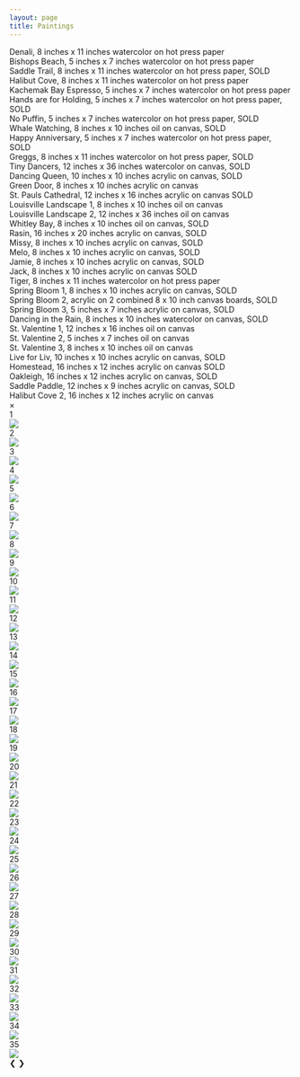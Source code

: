 ```yaml
---
layout: page
title: Paintings
---
```


<div class="image-gallery">
<div class="image fit">
    <img src="assets/images/blank.png" data-echo="assets/images/Denali.jpeg" alt=""/>
    <div class="overlay" onclick="openModal();currentSlide(1)">
        <div class="text">Denali, 8 inches x 11 inches watercolor on hot press paper</div>
    </div>
    </div>
<div class="image fit">
    <img src="assets/images/blank.png" data-echo="assets/images/Bishopps Beach.jpg" alt=""/>
    <div class="overlay" onclick="openModal();currentSlide(2)">
        <div class="text">Bishops Beach, 5 inches x 7 inches watercolor on hot press paper</div>
    </div>
    </div>
<div class="image fit">
    <img src="assets/images/blank.png" data-echo="assets/images/Saddle Trail.jpeg" alt=""/>
    <div class="overlay" onclick="openModal();currentSlide(3)">
        <div class="text">Saddle Trail, 8 inches x 11 inches watercolor on hot press paper, SOLD</div>
    </div>
</div>
<div class="image fit">
    <img src="assets/images/blank.png" data-echo="assets/images/Halibut Cove.jpg" alt=""/>
    <div class="overlay" onclick="openModal();currentSlide(4)">
        <div class="text">Halibut Cove, 8 inches x 11 inches watercolor on hot press paper</div>
    </div>
</div>
<div class="image fit">
    <img src="assets/images/blank.png" data-echo="assets/images/Kbay Coffee.jpg" alt=""/>
    <div class="overlay" onclick="openModal();currentSlide(5)">
        <div class="text">Kachemak Bay Espresso, 5 inches x 7 inches watercolor on hot press paper</div>
    </div>
</div>
<div class="image fit">
    <img src="assets/images/blank.png" data-echo="assets/images/Ocean Pups.jpg" alt=""/>
    <div class="overlay" onclick="openModal();currentSlide(6)">
        <div class="text">Hands are for Holding, 5 inches x 7 inches watercolor on hot press paper, SOLD</div>
    </div>
</div>
<div class="image fit">
    <img src="assets/images/blank.png" data-echo="assets/images/No Puffin.jpg" alt=""/>
    <div class="overlay" onclick="openModal();currentSlide(7)">
        <div class="text">No Puffin, 5 inches x 7 inches watercolor on hot press paper, SOLD</div>
    </div>
</div>
<div class="image fit">
    <img src="assets/images/blank.png" data-echo="assets/images/Kbay whales.jpg" alt=""/>
    <div class="overlay" onclick="openModal();currentSlide(8)">
        <div class="text">Whale Watching, 8 inches x 10 inches oil on canvas, SOLD</div>
    </div>
</div>
<div class="image fit">
    <img src="assets/images/blank.png" data-echo="assets/images/Hand in Hand.jpg" alt=""/>
    <div class="overlay" onclick="openModal();currentSlide(9)">
        <div class="text">Happy Anniversary, 5 inches x 7 inches watercolor on hot press paper, SOLD</div>
    </div>
</div>
<div class="image fit">
    <img src="assets/images/blank.png" data-echo="assets/images/greggs.jpg" alt=""/>
    <div class="overlay" onclick="openModal();currentSlide(10)">
        <div class="text">Greggs, 8 inches x 11 inches watercolor on hot press paper, SOLD</div>
    </div>
</div>
<div class="image fit">
    <img src="assets/images/blank.png" data-echo="assets/images/Rain Dance 1.jpg" alt=""/>
    <div class="overlay" onclick="openModal();currentSlide(11)">
        <div class="text">Tiny Dancers, 12 inches x 36 inches watercolor on canvas, SOLD</div>
    </div>
</div>
<div class="image fit">
    <img src="assets/images/blank.png" data-echo="assets/images/Granny Dance.jpg" alt=""/>
    <div class="overlay" onclick="openModal();currentSlide(12)">
        <div class="text">Dancing Queen, 10 inches x 10 inches acrylic on canvas, SOLD</div>
    </div>
</div>
<div class="image fit">
    <img src="assets/images/blank.png" data-echo="assets/images/Green Door.jpg" alt=""/>
    <div class="overlay" onclick="openModal();currentSlide(13)">
        <div class="text">Green Door, 8 inches x 10 inches acrylic on canvas</div>
    </div>
</div>
<div class="image fit">
    <img src="assets/images/blank.png" data-echo="assets/images/St.Paul.jpg" alt=""/>
    <div class="overlay" onclick="openModal();currentSlide(14)">
        <div class="text">St. Pauls Cathedral, 12 inches x 16 inches acrylic on canvas SOLD</div>
    </div>
</div>
<div class="image fit">
    <img src="assets/images/blank.png" data-echo="assets/images/Lvl Lndscape 1.jpg" alt=""/>
    <div class="overlay" onclick="openModal();currentSlide(15)">
        <div class="text">Louisville Landscape 1, 8 inches x 10 inches oil on canvas</div>
    </div>
    </div>
<div class="image fit">
    <img src="assets/images/blank.png" data-echo="assets/images/LVLL Landscape 2.jpeg" alt=""/>
    <div class="overlay" onclick="openModal();currentSlide(16)">
        <div class="text">Louisville Landscape 2, 12 inches x 36 inches oil on canvas</div>
    </div>
</div>
<div class="image fit">
    <img src="assets/images/blank.png" data-echo="assets/images/Whitley Bay.jpg" alt=""/>
    <div class="overlay" onclick="openModal();currentSlide(17)">
        <div class="text">Whitley Bay, 8 inches x 10 inches oil on canvas, SOLD</div>
    </div>
</div>
<div class="image fit">
    <img src="assets/images/blank.png" data-echo="assets/images/Rasin.jpg" alt=""/>
    <div class="overlay" onclick="openModal();currentSlide(18)">
        <div class="text">Rasin, 16 inches x 20 inches acrylic on canvas, SOLD</div>
    </div>
</div>
<div class="image fit">
    <img src="assets/images/blank.png" data-echo="assets/images/Missy.jpg" alt=""/>
    <div class="overlay" onclick="openModal();currentSlide(19)">
        <div class="text">Missy, 8 inches x 10 inches acrylic on canvas, SOLD</div>
    </div>
</div>
<div class="image fit">
    <img src="assets/images/blank.png" data-echo="assets/images/melo.jpg" alt=""/>
    <div class="overlay" onclick="openModal();currentSlide(20)">
        <div class="text">Melo, 8 inches x 10 inches acrylic on canvas,
        SOLD</div>
    </div>
</div>
<div class="image fit">
    <img src="assets/images/blank.png" data-echo="assets/images/Jamie.jpg" alt=""/>
    <div class="overlay" onclick="openModal();currentSlide(21)">
        <div class="text">Jamie, 8 inches x 10 inches acrylic on canvas, SOLD</div>
    </div>
</div>
<div class="image fit">
    <img src="assets/images/blank.png" data-echo="assets/images/Merry Dog.jpg" alt=""/>
    <div class="overlay" onclick="openModal();currentSlide(22)">
        <div class="text">Jack, 8 inches x 10 inches acrylic on canvas SOLD</div>
    </div>
</div>
<div class="image fit">
    <img src="assets/images/blank.png" data-echo="assets/images/Tiger.jpg" alt=""/>
    <div class="overlay" onclick="openModal();currentSlide(23)">
        <div class="text">Tiger, 8 inches x 11 inches watercolor on hot press paper</div>
    </div>
</div>
<div class="image fit">
    <img src="assets/images/blank.png" data-echo="assets/images/Spring bloom 1.jpg" alt=""/>
    <div class="overlay" onclick="openModal();currentSlide(24)">
        <div class="text">Spring Bloom 1, 8 inches x 10 inches acrylic on canvas, SOLD</div>
    </div>
</div>
<div class="image fit">
    <img src="assets/images/blank.png" data-echo="assets/images/Spring bloom 2.jpg" alt=""/>
    <div class="overlay" onclick="openModal();currentSlide(25)">
        <div class="text">Spring Bloom 2, acrylic on 2 combined 8 x 10 inch canvas boards, SOLD</div>
    </div>
</div>
<div class="image fit">
    <img src="assets/images/blank.png" data-echo="assets/images/Spring bloom 3.jpg" alt=""/>
    <div class="overlay" onclick="openModal();currentSlide(26)">
        <div class="text">Spring Bloom 3, 5 inches x 7 inches acrylic on canvas, SOLD</div>
    </div>
</div>
<div class="image fit">
    <img src="assets/images/blank.png" data-echo="assets/images/Rain Dance 2.jpg" alt=""/>
    <div class="overlay" onclick="openModal();currentSlide(27)">
        <div class="text">Dancing in the Rain, 8 inches x 10 inches watercolor on canvas, SOLD</div>
    </div>
</div>
<div class="image fit">
    <img src="assets/images/blank.png" data-echo="assets/images/Vday 1.jpg" alt=""/>
    <div class="overlay" onclick="openModal();currentSlide(28)">
        <div class="text">St. Valentine 1, 12 inches x 16 inches oil on canvas</div>
    </div>
</div>
<div class="image fit">
    <img src="assets/images/blank.png" data-echo="assets/images/Vday 2.jpg" alt=""/>
    <div class="overlay" onclick="openModal();currentSlide(29)">
        <div class="text">St. Valentine 2, 5 inches x 7 inches oil on canvas</div>
    </div>
</div>
<div class="image fit">
    <img src="assets/images/blank.png" data-echo="assets/images/Vday 3.jpg" alt=""/>
    <div class="overlay" onclick="openModal();currentSlide(30)">
        <div class="text">St. Valentine 3, 8 inches x 10 inches oil on canvas</div>
    </div>
</div>
<div class="image fit">
    <img src="assets/images/blank.png" data-echo="assets/images/Live for Liv.jpeg" alt=""/>
    <div class="overlay" onclick="openModal();currentSlide(31)">
        <div class="text">Live for Liv, 10 inches x 10 inches acrylic on canvas, SOLD</div>
    </div>
</div>
<div class="image fit">
    <img src="assets/images/blank.png" data-echo="assets/images/Homestead.jpeg" alt=""/>
    <div class="overlay" onclick="openModal();currentSlide(32)">
        <div class="text">Homestead, 16 inches x 12 inches acrylic on canvas SOLD</div>
    </div>
</div>
<div class="image fit">
    <img src="assets/images/blank.png" data-echo="assets/images/Oakleigh.jpeg" alt=""/>
    <div class="overlay" onclick="openModal();currentSlide(33)">
        <div class="text">Oakleigh, 16 inches x 12 inches acrylic on canvas, SOLD</div>
    </div>
</div>
<div class="image fit">
    <img src="assets/images/blank.png" data-echo="assets/images/Saddle Paddle.jpg" alt=""/>
    <div class="overlay" onclick="openModal();currentSlide(34)">
        <div class="text">Saddle Paddle, 12 inches x 9 inches acrylic on canvas, SOLD</div>
      </div>
</div>
<div class="image fit">
    <img src="assets/images/blank.png" data-echo="assets/images/halibut cove 2.JPG" alt=""/>
    <div class="overlay" onclick="openModal();currentSlide(35)">
        <div class="text">Halibut Cove 2, 16 inches x 12 inches acrylic on canvas</div>
    </div>
</div>


<div id="myModal" class="modal">
  <span class="close cursor" onclick="closeModal()">&times;</span>
  <div class="modal-content">
    <div class="mySlides">
      <div class="numbertext">1</div>
      <img src="assets/images/Denali.jpeg">
    </div>
    <div class="mySlides">
      <div class="numbertext">2</div>
      <img src="assets/images/Bishopps Beach.jpg">
    </div>
     <div class="mySlides">
      <div class="numbertext">3</div>
      <img src="assets/images/Saddle Trail.jpeg">
    </div>
    <div class="mySlides">
      <div class="numbertext">4</div>
      <img src="assets/images/Halibut Cove.jpg">
    </div>
    <div class="mySlides">
      <div class="numbertext">5</div>
      <img src="assets/images/Kbay Coffee.jpg">
    </div>
    <div class="mySlides">
      <div class="numbertext">6</div>
      <img src="assets/images/Ocean Pups.jpg">
    </div>
    <div class="mySlides">
      <div class="numbertext">7</div>
      <img src="assets/images/No Puffin.jpg">
    </div>
    <div class="mySlides">
      <div class="numbertext">8</div>
      <img src="assets/images/Kbay whales.jpg">
    </div>
    <div class="mySlides">
      <div class="numbertext">9</div>
      <img src="assets/images/Hand in Hand.jpg">
    </div>
    <div class="mySlides">
      <div class="numbertext">10</div>
      <img src="assets/images/greggs.jpg">
    </div>
    <div class="mySlides">
      <div class="numbertext">11</div>
      <img src="assets/images/Rain Dance 1.jpg">
    </div>
    <div class="mySlides">
      <div class="numbertext">12</div>
      <img src="assets/images/Granny Dance.jpg">
    </div>
    <div class="mySlides">
      <div class="numbertext">13</div>
      <img src="assets/images/Green Door.jpg">
    </div>
    <div class="mySlides">
      <div class="numbertext">14</div>
      <img src="assets/images/St.Paul.jpg">
    </div>
    <div class="mySlides">
      <div class="numbertext">15</div>
      <img src="assets/images/Lvl Lndscape 1.jpg">
    </div>
    <div class="mySlides">
      <div class="numbertext">16</div>
      <img src="assets/images/LVLL Landscape 2.jpeg">
    </div>
    <div class="mySlides">
      <div class="numbertext">17</div>
      <img src="assets/images/Whitley Bay.jpg">
    </div>
    <div class="mySlides">
      <div class="numbertext">18</div>
      <img src="assets/images/Rasin.jpg">
    </div>
    <div class="mySlides">
      <div class="numbertext">19</div>
      <img src="assets/images/Missy.jpg">
    </div>
    <div class="mySlides">
      <div class="numbertext">20</div>
      <img src="assets/images/melo.jpg">
    </div>
    <div class="mySlides">
      <div class="numbertext">21</div>
      <img src="assets/images/Jamie.jpg">
    </div>
    <div class="mySlides">
      <div class="numbertext">22</div>
      <img src="assets/images/Merry Dog.jpg">
    </div>
    <div class="mySlides">
      <div class="numbertext">23</div>
      <img src="assets/images/Tiger.jpg">
    </div>
    <div class="mySlides">
      <div class="numbertext">24</div>
      <img src="assets/images/Spring bloom 1.jpg">
    </div>
    <div class="mySlides">
      <div class="numbertext">25</div>
      <img src="assets/images/Spring bloom 2.jpg">
    </div>
    <div class="mySlides">
      <div class="numbertext">26</div>
      <img src="assets/images/Spring bloom 3.jpg">
    </div>
    <div class="mySlides">
      <div class="numbertext">27</div>
      <img src="assets/images/Rain Dance 2.jpg">
    </div>
    <div class="mySlides">
      <div class="numbertext">28</div>
      <img src="assets/images/Vday 1.jpg">
    </div>
    <div class="mySlides">
      <div class="numbertext">29</div>
      <img src="assets/images/Vday 2.jpg">
    </div>
    <div class="mySlides">
      <div class="numbertext">30</div>
      <img src="assets/images/Vday 3.jpg">
    </div>
    <div class="mySlides">
      <div class="numbertext">31</div>
      <img src="assets/images/Live for Liv.jpeg">
    </div>
    <div class="mySlides">
      <div class="numbertext">32</div>
      <img src="assets/images/Homestead.jpeg">
    </div>
    <div class="mySlides">
      <div class="numbertext">33</div>
      <img src="assets/images/Oakleigh.jpeg">
    </div>
    <div class="mySlides">
      <div class="numbertext">34</div>
      <img src="assets/images/Saddle Paddle.jpg">
    </div>
    <div class="mySlides">
      <div class="numbertext">35</div>
      <img src="assets/images/halibut cove 2.JPG">
    </div>
    <a class="prev" onclick="plusSlides(-1)">&#10094;</a>
    <a class="next" onclick="plusSlides(1)">&#10095;</a>
    <!-- <div class="caption-container">
      <p id="caption"></p>
    </div> -->
  </div>
</div>

<script>
function openModal() {
  document.getElementById("myModal").style.display = "block";
}

function closeModal() {
  document.getElementById("myModal").style.display = "none";
}

var slideIndex = 1;
showSlides(slideIndex);

function plusSlides(n) {
  showSlides(slideIndex += n);
}

function currentSlide(n) {
  showSlides(slideIndex = n);
}

function showSlides(n) {
  var i;
  var slides = document.getElementsByClassName("mySlides");
//   var dots = document.getElementsByClassName("demo");
  var captionText = document.getElementById("caption");
  if (n> slides.length) {slideIndex = 1}
  if (n < 1) {slideIndex = slides.length}
  for (i = 0; i < slides.length; i++) {
      slides[i].style.display = "none";
  }
//   }
//   for (i = 0; i < dots.length; i++) {
//       dots[i].className = dots[i].className.replace(" active", "");
//   }
  slides[slideIndex-1].style.display = "block";
//   dots[slideIndex-1].className += " active";
//   captionText.innerHTML = dots[slideIndex-1].alt;
}
</script>